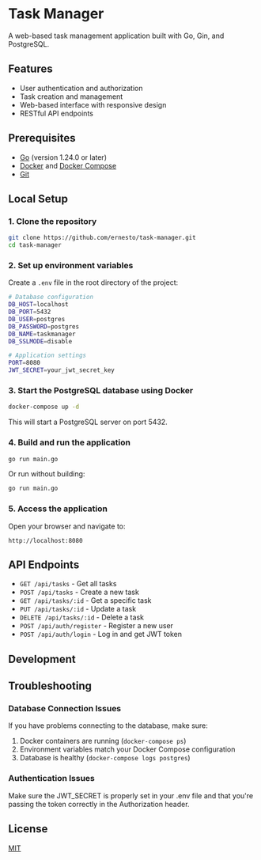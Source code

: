 # Task Manager

A web-based task management application built with Go, Gin, and PostgreSQL.

## Features

- User authentication and authorization
- Task creation and management
- Web-based interface with responsive design
- RESTful API endpoints

## Prerequisites

- [Go](https://golang.org/dl/) (version 1.24.0 or later)
- [Docker](https://docs.docker.com/get-docker/) and [Docker Compose](https://docs.docker.com/compose/install/)
- [Git](https://git-scm.com/downloads)

## Local Setup

### 1. Clone the repository

```bash
git clone https://github.com/ernesto/task-manager.git
cd task-manager
```

### 2. Set up environment variables

Create a `.env` file in the root directory of the project:

```bash
# Database configuration
DB_HOST=localhost
DB_PORT=5432
DB_USER=postgres
DB_PASSWORD=postgres
DB_NAME=taskmanager
DB_SSLMODE=disable

# Application settings
PORT=8080
JWT_SECRET=your_jwt_secret_key
```

### 3. Start the PostgreSQL database using Docker

```bash
docker-compose up -d
```

This will start a PostgreSQL server on port 5432.


### 4. Build and run the application

```bash
go run main.go
```

Or run without building:

```bash
go run main.go
```

### 5. Access the application

Open your browser and navigate to:

```
http://localhost:8080
```

## API Endpoints

- `GET /api/tasks` - Get all tasks
- `POST /api/tasks` - Create a new task
- `GET /api/tasks/:id` - Get a specific task
- `PUT /api/tasks/:id` - Update a task
- `DELETE /api/tasks/:id` - Delete a task
- `POST /api/auth/register` - Register a new user
- `POST /api/auth/login` - Log in and get JWT token

## Development

## Troubleshooting

### Database Connection Issues

If you have problems connecting to the database, make sure:
1. Docker containers are running (`docker-compose ps`)
2. Environment variables match your Docker Compose configuration
3. Database is healthy (`docker-compose logs postgres`)

### Authentication Issues

Make sure the JWT_SECRET is properly set in your .env file and that you're passing the token correctly in the Authorization header.

## License

[MIT](LICENSE)